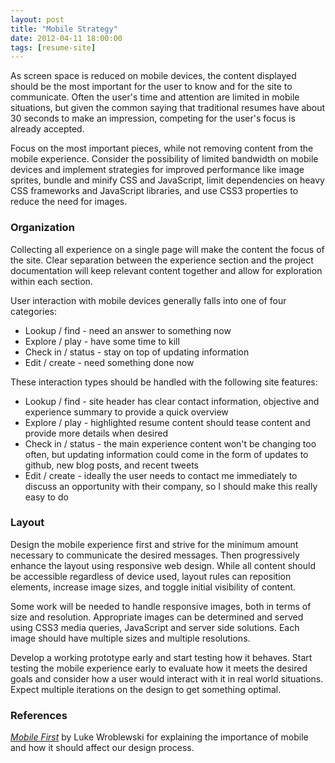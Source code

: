```yaml
---
layout: post
title: "Mobile Strategy"
date: 2012-04-11 18:00:00
tags: [resume-site]
---
```

As screen space is reduced on mobile devices, the content displayed should be the most important for the user to know and for the site to communicate. Often the user's time and attention are limited in mobile situations, but given the common saying that traditional resumes have about 30 seconds to make an impression, competing for the user's focus is already accepted.

Focus on the most important pieces, while not removing content from the mobile experience. Consider the possibility of limited bandwidth on mobile devices and implement strategies for improved performance like image sprites, bundle and minify CSS and JavaScript, limit dependencies on heavy CSS frameworks and JavaScript libraries, and use CSS3 properties to reduce the need for images.

### Organization

Collecting all experience on a single page will make the content the focus of the site. Clear separation between the experience section and the project documentation will keep relevant content together and allow for exploration within each section.

User interaction with mobile devices generally falls into one of four categories:

* Lookup / find - need an answer to something now
* Explore / play - have some time to kill
* Check in / status - stay on top of updating information
* Edit / create - need something done now

These interaction types should be handled with the following site features:

* Lookup / find - site header has clear contact information, objective and experience summary to provide a quick overview
* Explore / play - highlighted resume content should tease content and provide more details when desired
* Check in / status - the main experience content won't be changing too often, but updating information could come in the form of updates to github, new blog posts, and recent tweets
* Edit / create - ideally the user needs to contact me immediately to discuss an opportunity with their company, so I should make this really easy to do

### Layout

Design the mobile experience first and strive for the minimum amount necessary to communicate the desired messages. Then progressively enhance the layout using responsive web design. While all content should be accessible regardless of device used, layout rules can reposition elements, increase image sizes, and toggle initial visibility of content.

Some work will be needed to handle responsive images, both in terms of size and resolution. Appropriate images can be determined and served using CSS3 media queries, JavaScript and server side solutions. Each image should have multiple sizes and multiple resolutions.

Develop a working prototype early and start testing how it behaves. Start testing the mobile experience early to evaluate how it meets the desired goals and consider how a user would interact with it in real world situations. Expect multiple iterations on the design to get something optimal.

### References

*[Mobile First](http://www.abookapart.com/products/mobile-first)* by Luke Wroblewski for explaining the importance of mobile and how it should affect our design process.
